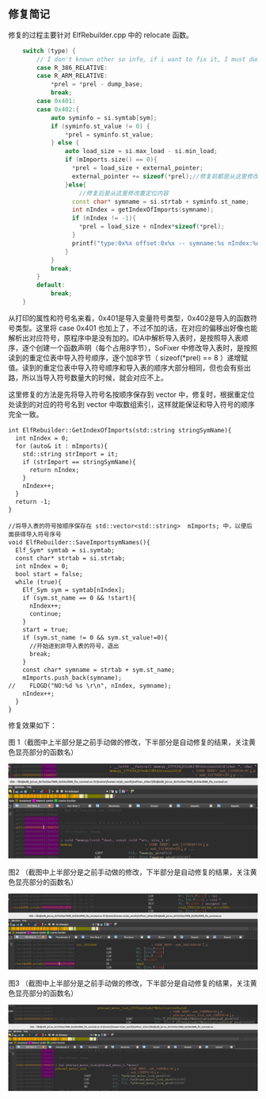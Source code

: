 ## 修复简记

修复的过程主要针对 ElfRebuilder.cpp 中的 relocate 函数。

```C++
    switch (type) {
        // I don't known other so info, if i want to fix it, I must dump other so file
        case R_386_RELATIVE:
        case R_ARM_RELATIVE:
            *prel = *prel - dump_base;
            break;
        case 0x401:
        case 0x402:{
            auto syminfo = si.symtab[sym];
            if (syminfo.st_value != 0) {
                *prel = syminfo.st_value;
            } else {
                auto load_size = si.max_load - si.min_load;
                if (mImports.size() == 0){
                  *prel = load_size + external_pointer; 
                  external_pointer += sizeof(*prel);//修复前都是从这里修改重定位内容
                }else{
                    //修复后是从这里修改重定位内容
                  const char* symname = si.strtab + syminfo.st_name;
                  int nIndex = getIndexOfImports(symname);
                  if (nIndex != -1){
                    *prel = load_size + nIndex*sizeof(*prel);
                  }
                  printf("type:0x%x offset:0x%x -- symname:%s nIndex:%d\r\n", type, rel->r_offset, symname, nIndex);
                }
            }
            break;
        }
        default:
            break;
    }
```

从打印的属性和符号名来看，0x401是导入变量符号类型，0x402是导入的函数符号类型。这里将 case 0x401 也加上了，不过不加的话，在对应的偏移出好像也能解析出对应符号，原程序中是没有加的。IDA中解析导入表时，是按照导入表顺序，逐个创建一个函数声明（每个占用8字节），SoFixer 中修改导入表时，是按照读到的重定位表中导入符号顺序，逐个加8字节（ sizeof(*prel) == 8 ）递增赋值。读到的重定位表中导入符号顺序和导入表的顺序大部分相同，但也会有些出路，所以当导入符号数量大的时候，就会对应不上。

这里修复的方法是先将导入符号名按顺序保存到 vector 中，修复时，根据重定位处读到的对应的符号名到 vector 中取数组索引，这样就能保证和导入符号的顺序完全一致。

```
int ElfRebuilder::GetIndexOfImports(std::string stringSymName){
  int nIndex = 0;
  for (auto& it : mImports){
    std::string strImport = it;
    if (strImport == stringSymName){
      return nIndex;
    }
    nIndex++;
  }
  return -1;
}

//将导入表的符号按顺序保存在 std::vector<std::string>  mImports; 中，以便后面获得导入符号序号
void ElfRebuilder::SaveImportsymNames(){
  Elf_Sym* symtab = si.symtab;
  const char* strtab = si.strtab;
  int nIndex = 0;
  bool start = false;
  while (true){
    Elf_Sym sym = symtab[nIndex];
    if (sym.st_name == 0 && !start){
      nIndex++;
      continue;
    }
    start = true;
    if (sym.st_name != 0 && sym.st_value!=0){
      //开始进到非导入表的符号，退出
      break;
    }
    const char* symname = strtab + sym.st_name;
    mImports.push_back(symname);
//    FLOGD("NO:%d %s \r\n", nIndex, symname);
    nIndex++;
  }
}
```
修复效果如下：

图 1（截图中上半部分是之前手动做的修改，下半部分是自动修复的结果，关注黄色显亮部分的函数名）

![图1](pig1.png)



图2 （截图中上半部分是之前手动做的修改，下半部分是自动修复的结果，关注黄色显亮部分的函数名）

![](pig2.png)



图3 （截图中上半部分是之前手动做的修改，下半部分是自动修复的结果，关注黄色显亮部分的函数名）

![](pig3.png)